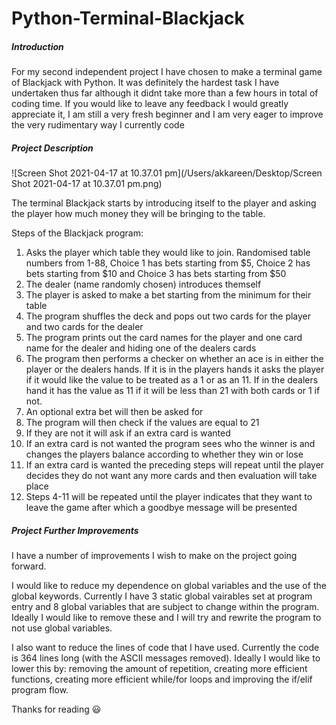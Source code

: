 # Python-Terminal-Blackjack

##### Introduction

For my second independent project I have chosen to make a terminal game of Blackjack with Python. It was definitely the hardest task I have undertaken thus far although it didnt take more than a few hours in total of coding time. If you would like to leave any feedback I would greatly appreciate it, I am still a very fresh beginner and I am very eager to improve the very rudimentary way I currently code

##### Project Description

![Screen Shot 2021-04-17 at 10.37.01 pm](/Users/akkareen/Desktop/Screen Shot 2021-04-17 at 10.37.01 pm.png)

The terminal Blackjack starts by introducing itself to the player and asking the player how much money they will be bringing to the table.

Steps of the Blackjack program:

1. Asks the player which table they would like to join. Randomised table numbers from 1-88, Choice 1 has bets starting from $5, Choice 2 has bets starting from $10 and Choice 3 has bets starting from $50
2. The dealer (name randomly chosen) introduces themself
3. The player is asked to make a bet starting from the minimum for their table
4. The program shuffles the deck and pops out two cards for the player and two cards for the dealer
5. The program prints out the card names for the player and one card name for the dealer and hiding one of the dealers cards
6. The program then performs a checker on whether an ace is in either the player or the dealers hands. If it is in the players hands it asks the player if it would like the value to be treated as a 1 or as an 11. If in the dealers hand it has the value as 11 if it will be less than 21 with both cards or 1 if not.
7. An optional extra bet will then be asked for 
8. The program will then check if the values are equal to 21
9. If they are not it will ask if an extra card is wanted
10. If an extra card is not wanted the program sees who the winner is and changes the players balance according to whether they win or lose
11. If an extra card is wanted the preceding steps will repeat until the player decides they do not want any more cards and then evaluation will take place
12. Steps 4-11 will be repeated until the player indicates that they want to leave the game after which a goodbye message will be presented

##### Project Further Improvements

I have a number of improvements I wish to make on the project going forward. 

I would like to reduce my dependence on global variables and the use of the global keywords. Currently I have 3 static global vairables set at program entry and 8 global variables that are subject to change within the program. Ideally I would like to remove these and I will try and rewrite the program to not use global variables.

I also want to reduce the lines of code that I have used. Currently the code is 364 lines long (with the ASCII messages removed). Ideally I would like to lower this by: removing the amount of repetition, creating more efficient functions, creating more efficient  while/for loops and improving the if/elif program flow.

Thanks for reading 😃
